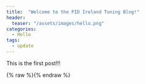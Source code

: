 ```yaml
---
title:  "Welcome to the PID Ireland Tuning Blog!"
header:
  teaser: "/assets/images/hello.png"
categories: 
  - Hello
tags:
  - update
---
```


This is the first post!!!


{% raw %}<img src="{{ site.url }}{{ site.baseurl }}/assets/images/hello.png" alt="" class="full">{% endraw %}

